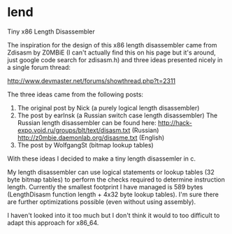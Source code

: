 lend
====

Tiny x86 Length Disassembler

The inspiration for the design of this x86 length disassembler came from
Zdisasm by Z0MBiE (I can't actually find this on his page but it's around,
just google code search for zdisasm.h) and three ideas presented nicely in a
single forum thread:

http://www.devmaster.net/forums/showthread.php?t=2311

The three ideas came from the following posts:

1. The original post by Nick (a purely logical length disassembler)
2. The post by earlnsk (a Russian switch case length disassembler)
   The Russian length disassembler can be found here:
       http://hack-expo.void.ru/groups/blt/text/disasm.txt (Russian)
       http://z0mbie.daemonlab.org/disasme.txt (English)
3. The post by WolfgangSt (bitmap lookup tables)

With these ideas I decided to make a tiny length disassemler in c.

My length disassembler can use logical statements or lookup tables (32 byte
bitmap tables) to perform the checks required to determine instruction length.
Currently the smallest footprint I have managed is 589 bytes (LengthDisasm
function length + 4x32 byte lookup tables). I'm sure there are further
optimizations possible (even without using assembly).

I haven't looked into it too much but I don't think it would to too difficult
to adapt this approach for x86_64.
